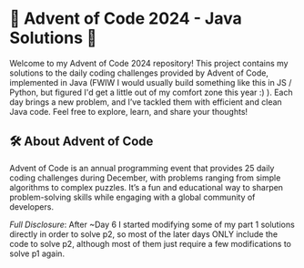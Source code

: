 # 🎄 Advent of Code 2024 - Java Solutions 🎄
Welcome to my Advent of Code 2024 repository! This project contains my solutions to the daily coding challenges provided by Advent of Code, implemented in Java (FWIW I would usually build something like this in JS / Python, but figured I'd get a little out of my comfort zone this year :) ). Each day brings a new problem, and I’ve tackled them with efficient and clean Java code. Feel free to explore, learn, and share your thoughts!

## 🛠 About Advent of Code
Advent of Code is an annual programming event that provides 25 daily coding challenges during December, with problems ranging from simple algorithms to complex puzzles. It’s a fun and educational way to sharpen problem-solving skills while engaging with a global community of developers.

_Full Disclosure_: After ~Day 6 I started modifying some of my part 1 solutions directly in order to solve p2, so most of the later days ONLY include the code to solve p2, although most of them just require a few modifications to solve p1 again.
